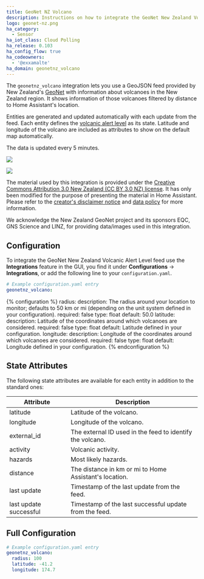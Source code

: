 ```yaml
---
title: GeoNet NZ Volcano
description: Instructions on how to integrate the GeoNet New Zealand Volcanic Alert Level feed into Home Assistant.
logo: geonet-nz.png
ha_category:
  - Sensor
ha_iot_class: Cloud Polling
ha_release: 0.103
ha_config_flow: true
ha_codeowners:
  - '@exxamalte'
ha_domain: geonetnz_volcano
---
```


The `geonetnz_volcano` integration lets you use a GeoJSON feed provided by 
New Zealand's [GeoNet](https://www.geonet.org.nz/) with information 
about volcanoes in the New Zealand region. 
It shows information of those volcanoes filtered by distance to Home Assistant's 
location.

Entities are generated and updated automatically with each update 
from the feed. Each entity defines the [volcanic alert level](https://www.geonet.org.nz/about/volcano/val) 
as its state.  Latitude and longitude of the volcano are included as attributes 
to show on the default map automatically.

The data is updated every 5 minutes.

<p class='img'>
  <img src='{{site_root}}/images/integrations/geonetnz_volcano/map.png' />
</p>

<p class='img'>
  <img src='{{site_root}}/images/integrations/geonetnz_volcano/sensor.png' />
</p>

<div class='note'>

The material used by this integration is provided under the [Creative Commons Attribution 3.0 New Zealand (CC BY 3.0 NZ) license](http://creativecommons.org/licenses/by/3.0/nz/).
It has only been modified for the purpose of presenting the material in Home Assistant.
Please refer to the [creator's disclaimer notice](https://www.geonet.org.nz/disclaimer) and [data policy](https://www.geonet.org.nz/policy) for more information.

We acknowledge the New Zealand GeoNet project and its sponsors EQC, GNS Science and LINZ, for providing data/images used in this integration.

</div>

## Configuration

To integrate the GeoNet New Zealand Volcanic Alert Level feed use the **Integrations** feature 
in the GUI, you find it under **Configurations** -> **Integrations**, or add the 
following line to your `configuration.yaml`.

```yaml
# Example configuration.yaml entry
geonetnz_volcano:
```

{% configuration %}
radius:
  description: The radius around your location to monitor; defaults to 50 km or mi (depending on the unit system defined in your configuration).
  required: false
  type: float
  default: 50.0
latitude:
  description: Latitude of the coordinates around which volcanoes are considered.
  required: false
  type: float
  default: Latitude defined in your configuration.
longitude:
  description: Longitude of the coordinates around which volcanoes are considered.
  required: false
  type: float
  default: Longitude defined in your configuration.
{% endconfiguration %}

## State Attributes

The following state attributes are available for each entity in addition to 
the standard ones:

| Attribute              | Description |
|------------------------|-------------|
| latitude               | Latitude of the volcano.  |
| longitude              | Longitude of the volcano. |
| external_id            | The external ID used in the feed to identify the volcano. |
| activity               | Volcanic activity. |
| hazards                | Most likely hazards. |
| distance               | The distance in km or mi to Home Assistant's location. |
| last update            | Timestamp of the last update from the feed.  |
| last update successful | Timestamp of the last successful update from the feed.  |

## Full Configuration

```yaml
# Example configuration.yaml entry
geonetnz_volcano:
  radius: 100
  latitude: -41.2
  longitude: 174.7
```
